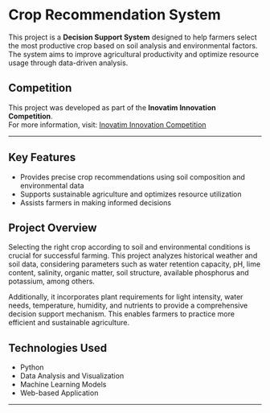 # Crop Recommendation System

This project is a **Decision Support System** designed to help farmers select the most productive crop based on soil analysis and environmental factors. The system aims to improve agricultural productivity and optimize resource usage through data-driven analysis.

## Competition

This project was developed as part of the **Inovatim Innovation Competition**.  
For more information, visit: [Inovatim Innovation Competition](https://www.inovatim.org/)

---

## Key Features

- Provides precise crop recommendations using soil composition and environmental data  
- Supports sustainable agriculture and optimizes resource utilization  
- Assists farmers in making informed decisions  

## Project Overview

Selecting the right crop according to soil and environmental conditions is crucial for successful farming. This project analyzes historical weather and soil data, considering parameters such as water retention capacity, pH, lime content, salinity, organic matter, soil structure, available phosphorus and potassium, among others.

Additionally, it incorporates plant requirements for light intensity, water needs, temperature, humidity, and nutrients to provide a comprehensive decision support mechanism. This enables farmers to practice more efficient and sustainable agriculture.

## Technologies Used

- Python  
- Data Analysis and Visualization  
- Machine Learning Models  
- Web-based Application 

---
